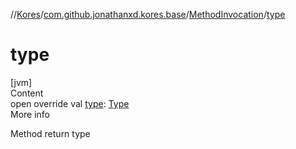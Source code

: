 //[Kores](../../index.md)/[com.github.jonathanxd.kores.base](../index.md)/[MethodInvocation](index.md)/[type](type.md)



# type  
[jvm]  
Content  
open override val [type](type.md): [Type](https://docs.oracle.com/javase/8/docs/api/java/lang/reflect/Type.html)  
More info  


Method return type

  



